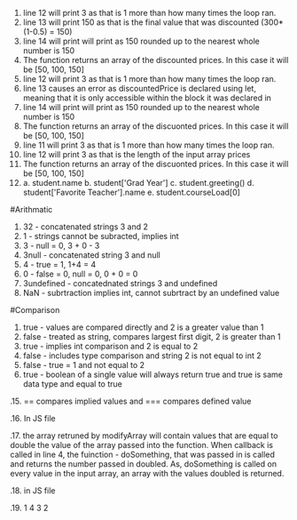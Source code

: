1. line 12 will print 3 as that is 1 more than how many times the loop ran.
2. line 13 will print 150 as that is the final value that was discounted (300*(1-0.5) = 150)
3. line 14 will print will print as 150 rounded up to the nearest whole number is 150
4. The function returns an array of the discounted prices. In this case it will be [50, 100, 150]
5. line 12 will print 3 as that is 1 more than how many times the loop ran.
6. line 13 causes an error as discountedPrice is declared using let, meaning that it is only accessible within the block it was declared in
7. line 14 will print will print as 150 rounded up to the nearest whole number is 150
8. The function returns an array of the discuonted prices. In this case it will be [50, 100, 150]
9. line 11 will print 3 as that is 1 more than how many times the loop ran.
10. line 12 will print 3 as that is the length of the input array prices
11. The function returns an array of the discuonted prices. In this case it will be [50, 100, 150]
12. a. student.name
    b. student['Grad Year']
    c. student.greeting()
    d. student['Favorite Teacher'].name
    e. student.courseLoad[0]

#Arithmatic
1. 32 - concatenated strings 3 and 2
2. 1 - strings cannot be subracted, implies int
3. 3 - null = 0, 3 + 0 - 3
4. 3null - concatenated string 3 and null
5. 4 - true = 1, 1+4 = 4
6. 0 - false = 0, null = 0, 0 + 0 = 0
7. 3undefined - concatednated strings 3 and undefined
8. NaN - subrtraction implies int, cannot subrtract by an undefined value

#Comparison
1. true - values are compared directly and 2 is a greater value than 1
2. false - treated as string, compares largest first digit, 2 is greater than 1 
3. true - implies int comparison and 2 is equal to 2
4. false - includes type comparison and string 2 is not equal to int 2
5. false - true = 1 and not equal to 2
6. true - boolean of a single value will always return true and true is same data type and equal to true

.15. == compares implied values and === compares defined value 

.16. In JS file

.17. the array retruned by modifyArray will contain values that are equal to double the value of the array passed into the function. When callback is called in line 4, the fuinction - doSomething, that was passed in is called and returns the number passed in doubled. As, doSomething is called on every value in the input array, an array with the values doubled is returned.

.18. in JS file

.19. 1 4 3 2